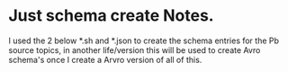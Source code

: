 # Just schema create Notes.

I used the 2 below *.sh and *.json to create the schema entries for the Pb source topics, in another life/version this will be used to create Avro schema's once I create a Arvro version of all of this.